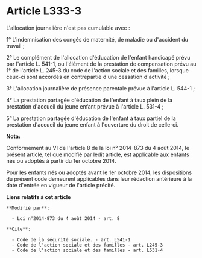 # Article L333-3

L'allocation journalière n'est pas cumulable avec : 

1° L'indemnisation des congés de maternité, de maladie ou d'accident du travail ; 

2° Le complément de l'allocation d'éducation de l'enfant handicapé prévu par l'article L. 541-1, ou l'élément de la
prestation de compensation prévu au 1° de l'article L. 245-3 du code de l'action sociale et des familles, lorsque ceux-ci
sont accordés en contrepartie d'une cessation d'activité ; 

3° L'allocation journalière de présence parentale prévue à l'article L. 544-1 ; 

4° La prestation partagée d'éducation de l'enfant à taux plein de la prestation d'accueil du jeune enfant prévue à l'article
L. 531-4 ;

5° La prestation partagée d'éducation de l'enfant à taux partiel de la prestation d'accueil du jeune enfant à l'ouverture du
droit de celle-ci.

**Nota:**

Conformément au VI de l'article 8 de la loi n° 2014-873 du 4 août 2014, le présent article, tel que modifié par ledit
article, est applicable aux enfants nés ou adoptés à partir du 1er octobre 2014.

Pour les enfants nés ou adoptés avant le 1er octobre 2014, les dispositions du présent code demeurent applicables dans leur
rédaction antérieure à la date d'entrée en vigueur de l'article précité.

**Liens relatifs à cet article**

	**Modifié par**:

	  - Loi n°2014-873 du 4 août 2014 - art. 8

	**Cite**:

	  - Code de la sécurité sociale. - art. L541-1
	  - Code de l'action sociale et des familles - art. L245-3
	  - Code de l'action sociale et des familles - art. L531-4
